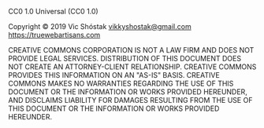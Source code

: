 CC0 1.0 Universal (CC0 1.0)

Copyright © 2019 Vic Shóstak <vikkyshostak@gmail.com> https://truewebartisans.com

CREATIVE COMMONS CORPORATION IS NOT A LAW FIRM AND DOES NOT PROVIDE LEGAL 
SERVICES. DISTRIBUTION OF THIS DOCUMENT DOES NOT CREATE AN ATTORNEY-CLIENT 
RELATIONSHIP. CREATIVE COMMONS PROVIDES THIS INFORMATION ON AN "AS-IS" BASIS. 
CREATIVE COMMONS MAKES NO WARRANTIES REGARDING THE USE OF THIS DOCUMENT OR THE 
INFORMATION OR WORKS PROVIDED HEREUNDER, AND DISCLAIMS LIABILITY FOR DAMAGES 
RESULTING FROM THE USE OF THIS DOCUMENT OR THE INFORMATION OR WORKS PROVIDED 
HEREUNDER.